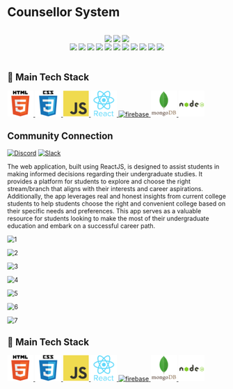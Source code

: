 # Counsellor System


<br/>
<div align="center">
  <img src="https://forthebadge.com/images/badges/built-with-love.svg" />
  <img src="https://forthebadge.com/images/badges/uses-brains.svg" />
  <img src="https://forthebadge.com/images/badges/powered-by-responsibility.svg" />
  <br/>
  <img src="https://img.shields.io/github/repo-size/thestarsahil/Counsellor?style=for-the-badge" />
  <img src="https://img.shields.io/github/license/thestarsahil/Counsellor?style=for-the-badge" />
  <img src="https://img.shields.io/github/issues-closed-raw/thestarsahil/Counsellor?style=for-the-badge" />
  <img src="https://img.shields.io/github/issues/thestarsahil/Counsellor?style=for-the-badge" />
  <img src="https://img.shields.io/github/issues-closed/thestarsahil/Counsellor?style=for-the-badge" />
  <img src="https://img.shields.io/github/stars/thestarsahil/Counsellor?style=for-the-badge" />
  <img src="https://img.shields.io/github/forks/thestarsahil/Counsellor?style=for-the-badge" />
  <img src="https://img.shields.io/github/issues-pr/thestarsahil/Counsellor?style=for-the-badge" />
  <img src="https://img.shields.io/github/last-commit/thestarsahil/Counsellor?style=for-the-badge" />
  <img src="https://img.shields.io/github/contributors/thestarsahil/Counsellor?style=for-the-badge" />
  <img src="https://img.shields.io/github/issues-pr-closed-raw/thestarsahil/Counsellor?style=for-the-badge" />

</div>
<br/>

## 🧰 Main Tech Stack
 <p align="left">

 <a href="https://www.w3.org/html/" target="_blank" rel="noreferrer"> <img src="https://raw.githubusercontent.com/devicons/devicon/master/icons/html5/html5-original-wordmark.svg" alt="html5" width="60" height="60"/> </a>   <a href="https://www.w3schools.com/css/" target="_blank" rel="noreferrer">
	<img src="https://raw.githubusercontent.com/devicons/devicon/master/icons/css3/css3-original-wordmark.svg" alt="css3" width="60" height="60"/> </a>   <a href="https://developer.mozilla.org/en-US/docs/Web/JavaScript" target="_blank" rel="noreferrer"> <img src="https://raw.githubusercontent.com/devicons/devicon/master/icons/javascript/javascript-original.svg" alt="javascript" width="60" height="60"/> </a>   <a href="https://reactjs.org/" target="_blank" rel="noreferrer"> <img src="https://raw.githubusercontent.com/devicons/devicon/master/icons/react/react-original-wordmark.svg" alt="react" width="60" height="60"/> </a>    <a href="https://firebase.google.com/" target="_blank" rel="noreferrer"> <img src="https://www.vectorlogo.zone/logos/firebase/firebase-icon.svg" alt="firebase" width="60" height="60"/> </a>   <a href="https://www.mongodb.com/" target="_blank" rel="noreferrer"> <img src="https://raw.githubusercontent.com/devicons/devicon/master/icons/mongodb/mongodb-original-wordmark.svg" alt="mongodb" width="60" height="60"/> </a>    <a href="https://nodejs.org" target="_blank" rel="noreferrer"> <img src="https://raw.githubusercontent.com/devicons/devicon/master/icons/nodejs/nodejs-original-wordmark.svg" alt="nodejs" width="60" height="60"/> </a>
</p>


## Community Connection 
 <p align="left">

[![Discord](https://discord.com/assets/3437c10597c1526c3dbd98c737c2bcae.svg)](https://discord.com/channels/1099745007172329592/1112438805589413909)
<a href="https://join.slack.com/t/counselllor/shared_invite/zt-1w7zos2td-lZBc_52HNvr8Jtvpt4gR5g" target="_blank" rel="noreferrer">
  <img src="https://cdn.worldvectorlogo.com/logos/slack-new-logo.svg" alt="Slack" width="70" height="55">
</a>





The web application, built using ReactJS, is designed to assist students in making informed decisions regarding their undergraduate studies. It provides a platform for students to explore and choose the right stream/branch that aligns with their interests and career aspirations. Additionally, the app leverages real and honest insights from current college students to help students choose the right and convenient college based on their specific needs and preferences. This app serves as a valuable resource for students looking to make the most of their undergraduate education and embark on a successful career path.
 

 
![1](https://user-images.githubusercontent.com/84167034/218538992-73b4ce4f-18da-45fe-b923-5005a0ca089f.png)

![2](https://user-images.githubusercontent.com/84167034/218539016-57799712-06c4-480e-abb8-ea5affc4537d.png)

![3](https://user-images.githubusercontent.com/84167034/218539154-bfdac9d9-a8e1-4ef5-8842-67bd0966add5.png)

![4](https://user-images.githubusercontent.com/84167034/218539165-13f9a072-7b43-4329-b12d-3ac02f0a8367.png)

![5](https://user-images.githubusercontent.com/84167034/218539171-2469465b-d840-4c10-99e9-df3af37c49d4.png)

![6](https://user-images.githubusercontent.com/84167034/218539183-e6cffd7d-08bc-45e9-a042-e7025172df8e.png)

![7](https://user-images.githubusercontent.com/84167034/218539211-7e425cb0-5bec-41b9-bee3-c419469f7828.png)


 ## 🧰 Main Tech Stack
 <p align="left">

 <a href="https://www.w3.org/html/" target="_blank" rel="noreferrer"> <img src="https://raw.githubusercontent.com/devicons/devicon/master/icons/html5/html5-original-wordmark.svg" alt="html5" width="60" height="60"/> </a>   <a href="https://www.w3schools.com/css/" target="_blank" rel="noreferrer">
	<img src="https://raw.githubusercontent.com/devicons/devicon/master/icons/css3/css3-original-wordmark.svg" alt="css3" width="60" height="60"/> </a>   <a href="https://developer.mozilla.org/en-US/docs/Web/JavaScript" target="_blank" rel="noreferrer"> <img src="https://raw.githubusercontent.com/devicons/devicon/master/icons/javascript/javascript-original.svg" alt="javascript" width="60" height="60"/> </a>   <a href="https://reactjs.org/" target="_blank" rel="noreferrer"> <img src="https://raw.githubusercontent.com/devicons/devicon/master/icons/react/react-original-wordmark.svg" alt="react" width="60" height="60"/> </a>    <a href="https://firebase.google.com/" target="_blank" rel="noreferrer"> <img src="https://www.vectorlogo.zone/logos/firebase/firebase-icon.svg" alt="firebase" width="60" height="60"/> </a>   <a href="https://www.mongodb.com/" target="_blank" rel="noreferrer"> <img src="https://raw.githubusercontent.com/devicons/devicon/master/icons/mongodb/mongodb-original-wordmark.svg" alt="mongodb" width="60" height="60"/> </a>    <a href="https://nodejs.org" target="_blank" rel="noreferrer"> <img src="https://raw.githubusercontent.com/devicons/devicon/master/icons/nodejs/nodejs-original-wordmark.svg" alt="nodejs" width="60" height="60"/> </a>
</p>

